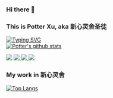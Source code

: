 ### Hi there 👋 
### This is Potter Xu, aka 新心灵舍圣徒
[![Typing SVG](https://readme-typing-svg.demolab.com?font=Fira+Code&pause=1000&random=false&width=435&lines=%E4%B8%80%E6%97%A0%E6%89%80%E6%9C%89%E4%B8%8D%E5%A5%BD%E5%90%97%EF%BC%9F+%E8%83%BD%E6%B2%A1%E6%9C%89%E7%9B%AE%E7%9A%84%E7%9A%84%E6%B4%BB%E7%9D%80%E4%B8%8D%E5%A5%BD%E5%90%97%EF%BC%9F;%E4%B8%80%E8%B5%B7%E6%88%90%E4%B8%BA%E6%96%B0%E9%80%A0%E7%9A%84%E4%BA%BA%EF%BC%81)](https://git.io/typing-svg)
<br/>
[![Potter's github stats](https://github-readme-stats.vercel.app/api?username=potterxu&custom_title=新心灵舍手册)](https://github.com/anuraghazra/github-readme-stats)
<p>
  <img src="http://views.whatilearened.today/views/github/potterxu/views.svg"/>
  <a href="https://github.com/potterxu/">
    <img src="https://img.shields.io/github/followers/potterxu?color=%234CC61E&label=GitHub%20Followers%20%3A"/>
  </a>
  <a href="https://github.com/potterxu?tab=repositories">
    <img src="https://badges.frapsoft.com/os/v2/open-source.svg?v=103"/>
  </a>
  <a href="https://music.youtube.com/watch?v=Oi2-kTHeSAs&list=RDAMPLPLsyOSbh5bs15OXJIigNdRgK0za-JXwhz1">
    <img src="https://img.shields.io/badge/新造的人-play-red"/>
  </a>
</p>

### My work in 新心灵舍
[![Top Langs](https://github-readme-stats.vercel.app/api/top-langs/?username=potterxu&layout=donut)](https://github.com/anuraghazra/github-readme-stats)



